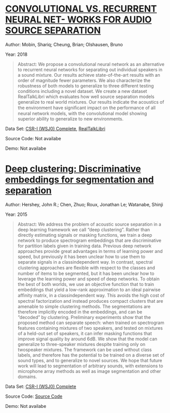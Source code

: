 #  [CONVOLUTIONAL VS. RECURRENT NEURAL NET- WORKS FOR AUDIO SOURCE SEPARATION](https://openreview.net/forum?id=SkKnhFJPG)
Author: Mobin, Shariq; Cheung, Brian; Olshausen, Bruno

Year: 2018
>Abstract: We propose a convolutional neural network as an alternative to recurrent neural networks for separating out individual speakers in a sound mixture. Our results achieve state-of-the-art results with an order of magnitude fewer parameters. We also characterize the robustness of both models to generalize to three different testing conditions including a novel dataset. We create a new dataset RealTalkLibri which evaluates how well source separation models generalize to real world mixtures. Our results indicate the acoustics of the environment have signiﬁcant impact on the performance of all neural network models, with the convolutional model showing superior ability to generalize to new environments.

Data Set: [CSR-I (WSJ0) Complete](https://catalog.ldc.upenn.edu/LDC93S6A), [RealTalkLibri](https://www.dropbox.com/s/4pscejhkqdr8xrk/rtl.tar.gz?dl=0)

Source Code: Not availabe

Demo: Not availabe

#  [Deep clustering: Discriminative embeddings for segmentation and separation](http://arxiv.org/abs/1508.04306)
Author: Hershey, John R.; Chen, Zhuo; Roux, Jonathan Le; Watanabe, Shinji

Year: 2015
>Abstract: We address the problem of acoustic source separation in a deep learning framework we call “deep clustering”. Rather than directly estimating signals or masking functions, we train a deep network to produce spectrogram embeddings that are discriminative for partition labels given in training data. Previous deep network approaches provide great advantages in terms of learning power and speed, but previously it has been unclear how to use them to separate signals in a classindependent way. In contrast, spectral clustering approaches are ﬂexible with respect to the classes and number of items to be segmented, but it has been unclear how to leverage the learning power and speed of deep networks. To obtain the best of both worlds, we use an objective function that to train embeddings that yield a low-rank approximation to an ideal pairwise afﬁnity matrix, in a classindependent way. This avoids the high cost of spectral factorization and instead produces compact clusters that are amenable to simple clustering methods. The segmentations are therefore implicitly encoded in the embeddings, and can be ”decoded” by clustering. Preliminary experiments show that the proposed method can separate speech: when trained on spectrogram features containing mixtures of two speakers, and tested on mixtures of a held-out set of speakers, it can infer masking functions that improve signal quality by around 6dB. We show that the model can generalize to three-speaker mixtures despite training only on twospeaker mixtures. The framework can be used without class labels, and therefore has the potential to be trained on a diverse set of sound types, and to generalize to novel sources. We hope that future work will lead to segmentation of arbitrary sounds, with extensions to microphone array methods as well as image segmentation and other domains.

Data Set: [CSR-I (WSJ0) Complete](https://catalog.ldc.upenn.edu/LDC93S6A)

Source Code: [Source Code](https://sourceforge.net/projects/currennt/)

Demo: Not availabe

